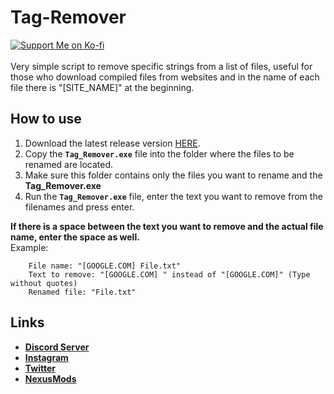 # Tag-Remover
[![Support Me on Ko-fi](https://i.imgur.com/7Cm07AZ.png)](https://ko-fi.com/siriusbeck)
<br><br>
Very simple script to remove specific strings from a list of files, useful for those who download compiled files from websites and in the name of each file there is "[SITE_NAME]" at the beginning.

## How to use
1. Download the latest release version [HERE](https://github.com/pySiriusDev/Tag-Remover/releases).
2. Copy the **`Tag_Remover.exe`** file into the folder where the files to be renamed are located.
3. Make sure this folder contains only the files you want to rename and the **Tag_Remover.exe**
4. Run the **`Tag_Remover.exe`** file, enter the text you want to remove from the filenames and press enter.

**If there is a space between the text you want to remove and the actual file name, enter the space as well.**<br>
Example:
```
    File name: "[GOOGLE.COM] File.txt"
    Text to remove: "[GOOGLE.COM] " instead of "[GOOGLE.COM]" (Type without quotes)
    Renamed file: "File.txt"
```

## Links
- **[Discord Server](https://discord.gg/pVKQ7vzmKE)**
- **[Instagram](https://instagram.com)**
- **[Twitter](https://twitter.com/_katiorro)**
- **[NexusMods](https://www.nexusmods.com/users/73453593)**
